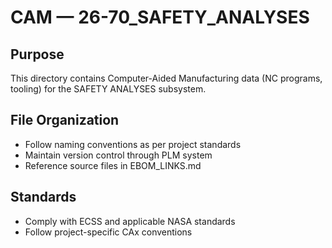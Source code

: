 # CAM — 26-70_SAFETY_ANALYSES

## Purpose

This directory contains Computer-Aided Manufacturing data (NC programs, tooling) for the SAFETY ANALYSES subsystem.

## File Organization

- Follow naming conventions as per project standards
- Maintain version control through PLM system
- Reference source files in EBOM_LINKS.md

## Standards

- Comply with ECSS and applicable NASA standards
- Follow project-specific CAx conventions
